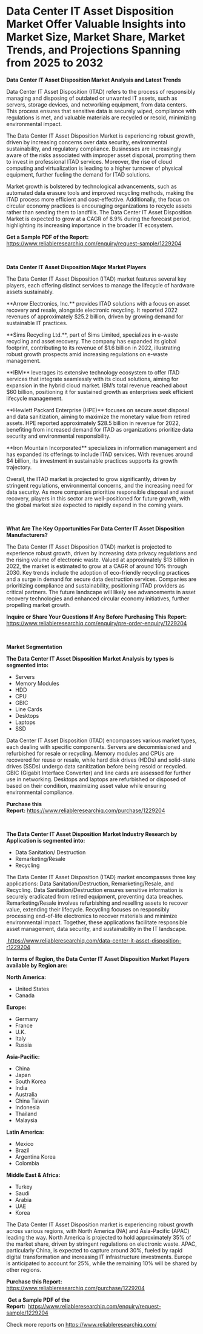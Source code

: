 <p><h1>Data Center IT Asset Disposition Market Offer Valuable Insights into Market Size, Market Share, Market Trends, and Projections Spanning from 2025 to 2032</h1></p><p><strong>Data Center IT Asset Disposition Market Analysis and Latest Trends</strong></p>
<p><p>Data Center IT Asset Disposition (ITAD) refers to the process of responsibly managing and disposing of outdated or unwanted IT assets, such as servers, storage devices, and networking equipment, from data centers. This process ensures that sensitive data is securely wiped, compliance with regulations is met, and valuable materials are recycled or resold, minimizing environmental impact.</p><p>The Data Center IT Asset Disposition Market is experiencing robust growth, driven by increasing concerns over data security, environmental sustainability, and regulatory compliance. Businesses are increasingly aware of the risks associated with improper asset disposal, prompting them to invest in professional ITAD services. Moreover, the rise of cloud computing and virtualization is leading to a higher turnover of physical equipment, further fueling the demand for ITAD solutions.</p><p>Market growth is bolstered by technological advancements, such as automated data erasure tools and improved recycling methods, making the ITAD process more efficient and cost-effective. Additionally, the focus on circular economy practices is encouraging organizations to recycle assets rather than sending them to landfills. The Data Center IT Asset Disposition Market is expected to grow at a CAGR of 8.9% during the forecast period, highlighting its increasing importance in the broader IT ecosystem.</p></p>
<p><strong>Get a Sample PDF of the Report:&nbsp;</strong> <a href="https://www.reliableresearchiq.com/enquiry/request-sample/1229204?utm_campaign=2291&utm_medium=2&utm_source=Github&utm_content=ia&utm_term=10032025&utm_id=data-center-it-asset-disposition">https://www.reliableresearchiq.com/enquiry/request-sample/1229204</a></p>
<p>&nbsp;</p>
<p><strong>Data Center IT Asset Disposition Major Market Players</strong></p>
<p><p>The Data Center IT Asset Disposition (ITAD) market features several key players, each offering distinct services to manage the lifecycle of hardware assets sustainably. </p><p>**Arrow Electronics, Inc.** provides ITAD solutions with a focus on asset recovery and resale, alongside electronic recycling. It reported 2022 revenues of approximately $25.2 billion, driven by growing demand for sustainable IT practices.</p><p>**Sims Recycling Ltd.**, part of Sims Limited, specializes in e-waste recycling and asset recovery. The company has expanded its global footprint, contributing to its revenue of $1.6 billion in 2022, illustrating robust growth prospects amid increasing regulations on e-waste management.</p><p>**IBM** leverages its extensive technology ecosystem to offer ITAD services that integrate seamlessly with its cloud solutions, aiming for expansion in the hybrid cloud market. IBM’s total revenue reached about $60 billion, positioning it for sustained growth as enterprises seek efficient lifecycle management.</p><p>**Hewlett Packard Enterprise (HPE)** focuses on secure asset disposal and data sanitization, aiming to maximize the monetary value from retired assets. HPE reported approximately $28.5 billion in revenue for 2022, benefiting from increased demand for ITAD as organizations prioritize data security and environmental responsibility.</p><p>**Iron Mountain Incorporated** specializes in information management and has expanded its offerings to include ITAD services. With revenues around $4 billion, its investment in sustainable practices supports its growth trajectory.</p><p>Overall, the ITAD market is projected to grow significantly, driven by stringent regulations, environmental concerns, and the increasing need for data security. As more companies prioritize responsible disposal and asset recovery, players in this sector are well-positioned for future growth, with the global market size expected to rapidly expand in the coming years.</p></p>
<p>&nbsp;</p>
<p><strong>What Are The Key Opportunities For Data Center IT Asset Disposition Manufacturers?</strong></p>
<p><p>The Data Center IT Asset Disposition (ITAD) market is projected to experience robust growth, driven by increasing data privacy regulations and the rising volume of electronic waste. Valued at approximately $13 billion in 2022, the market is estimated to grow at a CAGR of around 10% through 2030. Key trends include the adoption of eco-friendly recycling practices and a surge in demand for secure data destruction services. Companies are prioritizing compliance and sustainability, positioning ITAD providers as critical partners. The future landscape will likely see advancements in asset recovery technologies and enhanced circular economy initiatives, further propelling market growth.</p></p>
<p><strong>Inquire or Share Your Questions If Any Before Purchasing This Report:</strong> <a href="https://www.reliableresearchiq.com/enquiry/pre-order-enquiry/1229204?utm_campaign=2291&utm_medium=2&utm_source=Github&utm_content=ia&utm_term=10032025&utm_id=data-center-it-asset-disposition">https://www.reliableresearchiq.com/enquiry/pre-order-enquiry/1229204</a></p>
<p>&nbsp;</p>
<p><strong>Market Segmentation</strong></p>
<p><strong>The Data Center IT Asset Disposition Market Analysis by types is segmented into:</strong></p>
<p><ul><li>Servers</li><li>Memory Modules</li><li>HDD</li><li>CPU</li><li>GBIC</li><li>Line Cards</li><li>Desktops</li><li>Laptops</li><li>SSD</li></ul></p>
<p><p>Data Center IT Asset Disposition (ITAD) encompasses various market types, each dealing with specific components. Servers are decommissioned and refurbished for resale or recycling. Memory modules and CPUs are recovered for reuse or resale, while hard disk drives (HDDs) and solid-state drives (SSDs) undergo data sanitization before being resold or recycled. GBIC (Gigabit Interface Converter) and line cards are assessed for further use in networking. Desktops and laptops are refurbished or disposed of based on their condition, maximizing asset value while ensuring environmental compliance.</p></p>
<p><strong>Purchase this Report:&nbsp;</strong><a href="https://www.reliableresearchiq.com/purchase/1229204?utm_campaign=2291&utm_medium=2&utm_source=Github&utm_content=ia&utm_term=10032025&utm_id=data-center-it-asset-disposition">https://www.reliableresearchiq.com/purchase/1229204</a></p>
<p>&nbsp;</p>
<p><strong>The Data Center IT Asset Disposition Market Industry Research by Application is segmented into:</strong></p>
<p><ul><li>Data Sanitation/ Destruction</li><li>Remarketing/Resale</li><li>Recycling</li></ul></p>
<p><p>The Data Center IT Asset Disposition (ITAD) market encompasses three key applications: Data Sanitation/Destruction, Remarketing/Resale, and Recycling. Data Sanitation/Destruction ensures sensitive information is securely eradicated from retired equipment, preventing data breaches. Remarketing/Resale involves refurbishing and reselling assets to recover value, extending their lifecycle. Recycling focuses on responsibly processing end-of-life electronics to recover materials and minimize environmental impact. Together, these applications facilitate responsible asset management, data security, and sustainability in the IT landscape.</p></p>
<p><a href="https://www.reliableresearchiq.com/data-center-it-asset-disposition-r1229204?utm_campaign=2291&utm_medium=2&utm_source=Github&utm_content=ia&utm_term=10032025&utm_id=data-center-it-asset-disposition">&nbsp;https://www.reliableresearchiq.com/data-center-it-asset-disposition-r1229204</a></p>
<p><strong>In terms of Region, the Data Center IT Asset Disposition Market Players available by Region are:</strong></p>
<p>
    <p> <strong> North America: </strong>
        <ul>
            <li>United States</li>
            <li>Canada</li>
        </ul>
        </p> 
    <p> <strong> Europe: </strong>
        <ul>
            <li>Germany</li>
            <li>France</li>
            <li>U.K.</li>
            <li>Italy</li>
            <li>Russia</li>
        </ul>
        </p> 
    <p> <strong> Asia-Pacific: </strong>
        <ul>
            <li>China</li>
            <li>Japan</li>
            <li>South Korea</li>
            <li>India</li>
            <li>Australia</li>
            <li>China Taiwan</li>
            <li>Indonesia</li>
            <li>Thailand</li>
            <li>Malaysia</li>
        </ul>
        </p> 
    <p> <strong> Latin America: </strong>
        <ul>
            <li>Mexico</li>
            <li>Brazil</li>
            <li>Argentina Korea</li>
            <li>Colombia</li>
        </ul>
        </p> 
    <p> <strong> Middle East & Africa: </strong>
        <ul>
            <li>Turkey</li>
            <li>Saudi</li>
            <li>Arabia</li>
            <li>UAE</li>
            <li>Korea</li>
        </ul>
    </p>
    </p>
<p><p>The Data Center IT Asset Disposition market is experiencing robust growth across various regions, with North America (NA) and Asia-Pacific (APAC) leading the way. North America is projected to hold approximately 35% of the market share, driven by stringent regulations on electronic waste. APAC, particularly China, is expected to capture around 30%, fueled by rapid digital transformation and increasing IT infrastructure investments. Europe is anticipated to account for 25%, while the remaining 10% will be shared by other regions.</p></p>
<p><strong>Purchase this Report: </strong><a href="https://www.reliableresearchiq.com/purchase/1229204?utm_campaign=2291&utm_medium=2&utm_source=Github&utm_content=ia&utm_term=10032025&utm_id=data-center-it-asset-disposition">https://www.reliableresearchiq.com/purchase/1229204</a></p>
<p>&nbsp;<strong>Get a Sample PDF of the Report:&nbsp;&nbsp;</strong><a href="https://www.reliableresearchiq.com/enquiry/request-sample/1229204?utm_campaign=2291&utm_medium=2&utm_source=Github&utm_content=ia&utm_term=10032025&utm_id=data-center-it-asset-disposition">https://www.reliableresearchiq.com/enquiry/request-sample/1229204</a></p>
<p><strong></strong></p>
<p>Check more reports on <a href="https://www.reliableresearchiq.com/?utm_campaign=2291&utm_medium=2&utm_source=Github&utm_content=ia&utm_term=10032025&utm_id=data-center-it-asset-disposition">https://www.reliableresearchiq.com/</a></p>